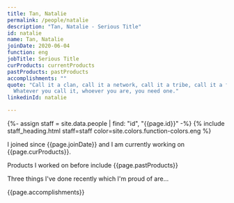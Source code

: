 ```yaml
---
title: Tan, Natalie
permalink: /people/natalie
description: "Tan, Natalie - Serious Title"
id: natalie
name: Tan, Natalie
joinDate: 2020-06-04
function: eng
jobTitle: Serious Title
curProducts: currentProducts
pastProducts: pastProducts
accomplishments: ""
quote: "Call it a clan, call it a network, call it a tribe, call it a family:
  Whatever you call it, whoever you are, you need one."
linkedinId: natalie

---
```


{%- assign staff = site.data.people | find: "id", "{{page.id}}" -%}
{% include staff_heading.html staff=staff color=site.colors.function-colors.eng %}

<p>I joined since {{page.joinDate}} and I am currently working on {{page.curProducts}}.</p>

<p>Products I worked on before include {{page.pastProducts}}</p>

<p>Three things I've done recently which I'm proud of are...</p>
{{page.accomplishments}}
